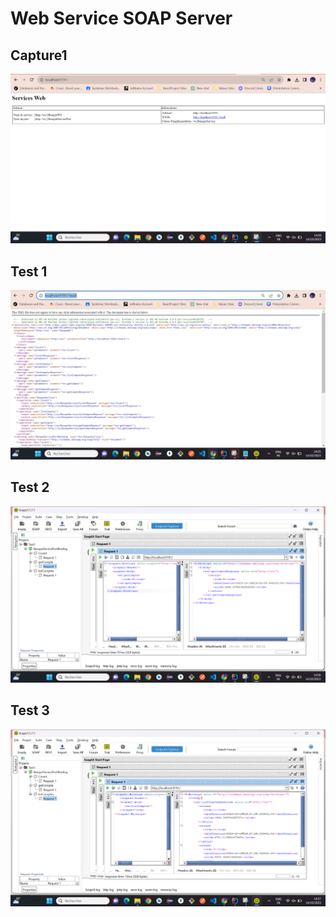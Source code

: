 <h1>Web Service SOAP Server</h1>

<h2>Capture1</h2>
<img src="Captures/Capture1.png">
<h2>Test 1</h2>
<img src="Captures/Capture2.png">
<h2>Test 2</h2>
<img src="Captures/Capture3.png">
<h2>Test 3</h2>
<img src="Captures/Capture4.png">